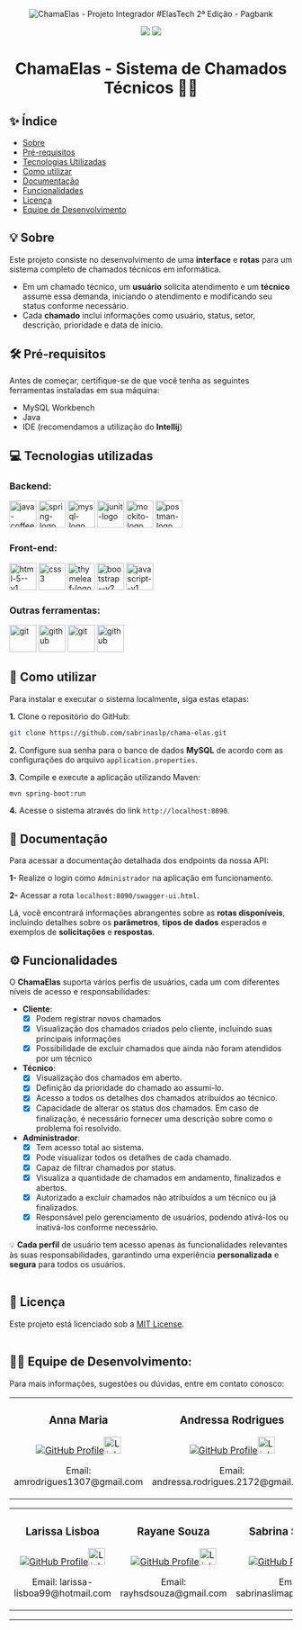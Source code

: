 <p align="center">
    <img src="https://github.com/sabrinaslp/chama-elas/assets/101300856/509ff8a4-c073-4751-9967-b008b3897737" alt="ChamaElas - Projeto Integrador #ElasTech 2ª Edição - Pagbank">
</p>
<p align="center">
   <img src="https://img.shields.io/badge/Status:-Concluído-green"/>
   <img src="https://img.shields.io/badge/Projeto Integrador:-ElasTech 2024-FE951E"/>
</p>
<h1 align="center">ChamaElas - Sistema de Chamados Técnicos 👩‍💻</h1>

## ✨ Índice

- [Sobre](#-sobre)
- [Pré-requisitos](#%EF%B8%8F-pr%C3%A9-requisitos)
- [Tecnologias Utilizadas](#-tecnologias-utilizadas)
- [Como utilizar](#-como-utilizar)
- [Documentação](#-documentação)
- [Funcionalidades](#%EF%B8%8F-funcionalidades)
- [Licença](#-licen%C3%A7a)
- [Equipe de Desenvolvimento](#-equipe-de-desenvolvimento)

## 💡 Sobre

Este projeto consiste no desenvolvimento de uma **interface** e **rotas** para um sistema completo de chamados técnicos em informática. 
- Em um chamado técnico, um **usuário** solicita atendimento e um **técnico** assume essa demanda, iniciando o atendimento e modificando seu status conforme necessário.
- Cada **chamado** inclui informações como usuário, status, setor, descrição, prioridade e data de início.

## 🛠️ Pré-requisitos

Antes de começar, certifique-se de que você tenha as seguintes ferramentas instaladas em sua máquina:
- MySQL Workbench
- Java
- IDE (recomendamos a utilização do **Intellij**)

## 💻 Tecnologias utilizadas

### Backend:

<p>
    <span>
        <img width="48" height="48" src="https://img.icons8.com/color/48/java-coffee-cup-logo--v1.png" alt="java-coffee-cup-logo--v1" title="Java"/>
    </span>
    <span>
        <img width="48" height="48" src="https://img.icons8.com/color/48/spring-logo.png" alt="spring-logo" title="Spring Boot"/>
    </span>
    <span>
        <img width="48" height="48" src="https://img.icons8.com/color/48/mysql-logo.png" alt="mysql-logo" title="MySQL Workbench"/>
    </span>
    <span>
        <img height="48" src="https://icon.icepanel.io/Technology/svg/JUnit.svg" alt="junit-logo" title="JUnit"/>
    </span>
     <span>
        <img height="48" src="https://i.imgur.com/FJUBpHg.png" alt="mockito-logo" title="Mockito"/>
    </span>
    <span>
        <img height="48" src="https://i.imgur.com/KpJqwhA.png" alt="postman-logo" title="Postman"/>
    </span>
</p>

  
### Front-end:
<p>
    <span>
        <img width="48" height="48" src="https://img.icons8.com/color/48/html-5--v1.png" alt="html-5--v1" title="HTML5"/>
    </span>
    <span>
        <img width="48" height="48" src="https://img.icons8.com/color/48/css3.png" alt="css3" title="CSS3"/>
    </span>
    <span>
        <img width="48" height="48" src="https://www.thymeleaf.org/doc/images/thymeleaf.png" alt="thymeleaf-logo" title="Thymeleaf"/>
    </span>
    <span>
        <img width="48" height="48" src="https://img.icons8.com/color/48/bootstrap--v2.png" alt="bootstrap--v2" title="Bootstrap"/>
    </span>
    <span>
        <img width="48" height="48" src="https://img.icons8.com/color/48/javascript--v1.png" alt="javascript--v1" title="JavaScript"/>
    </span>
</p>

### Outras ferramentas:
<p>
    <span>
        <img width="48" height="48" src="https://img.icons8.com/color/48/git.png" alt="git" title="Git"/>
    </span>
    <span>
        <img width="48" height="48" src="https://img.icons8.com/glyph-neue/64/github.png" alt="github" title="GitHub"/>
    </span>
      <span>
        <img width="48" height="48" src="https://seeklogo.com/images/I/intellij-idea-logo-F0395EF783-seeklogo.com.png" alt="git" title="Intellij"/>
    </span>
    <span>
        <img width="48" height="48" src="https://static-00.iconduck.com/assets.00/swagger-icon-1024x1024-09037v1r.png" alt="github" title="Swagger"/>
    </span>
</p>

## 🚀 Como utilizar

Para instalar e executar o sistema localmente, siga estas etapas:

**1.** Clone o repositório do GitHub:

   ```bash
   git clone https://github.com/sabrinaslp/chama-elas.git
   ```

**2.** Configure sua senha para o banco de dados **MySQL** de acordo com as configurações do arquivo `application.properties`.

**3.** Compile e execute a aplicação utilizando Maven:

   ```bash
   mvn spring-boot:run
   ```

**4.** Acesse o sistema através do link `http://localhost:8090`.

## 📄 Documentação

Para acessar a documentação detalhada dos endpoints da nossa API:

**1-** Realize o login como `Administrador` na aplicação em funcionamento.

**2-** Acessar a rota `localhost:8090/swagger-ui.html`.

Lá, você encontrará informações abrangentes sobre as **rotas disponíveis**, incluindo detalhes sobre os **parâmetros**, **tipos de dados** esperados e exemplos de **solicitações** e **respostas**. 

## ⚙️ Funcionalidades

O **ChamaElas** suporta vários perfis de usuários, cada um com diferentes níveis de acesso e responsabilidades:

- **Cliente**:
    - [X] Podem registrar novos chamados
    - [X] Visualização dos chamados criados pelo cliente, incluindo suas principais informações
    - [X] Possibilidade de excluir chamados que ainda não foram atendidos por um técnico

- **Técnico**:
    - [X] Visualização dos chamados em aberto.
    - [X] Definição da prioridade do chamado ao assumi-lo.
    - [X] Acesso a todos os detalhes dos chamados atribuídos ao técnico.
    - [X] Capacidade de alterar os status dos chamados. Em caso de finalização, é necessário fornecer uma descrição sobre como o problema foi resolvido.

- **Administrador**:
    - [X] Tem acesso total ao sistema.
    - [X] Pode visualizar todos os detalhes de cada chamado.
    - [X] Capaz de filtrar chamados por status.
    - [X] Visualiza a quantidade de chamados em andamento, finalizados e abertos.
    - [X] Autorizado a excluir chamados não atribuídos a um técnico ou já finalizados.
    - [X] Responsável pelo gerenciamento de usuários, podendo ativá-los ou inativá-los conforme necessário.

💡 **Cada perfil** de usuário tem acesso apenas às funcionalidades relevantes às suas responsabilidades, garantindo uma experiência **personalizada** e **segura** para todos os usuários.
<br>
<br>

## 📝 Licença

Este projeto está licenciado sob a [MIT License](LICENSE).
<br>
<br>

## 👩‍💻 Equipe de Desenvolvimento:

Para mais informações, sugestões ou dúvidas, entre em contato conosco:

<p align="center">
    <table align="center">
        <tr>
            <td align="center" width="325">
                <h3>Anna Maria</h3>
                 <a href="https://github.com/amrodrigues"><img src="https://imgur.com/mRvA6Kh.png" alt="GitHub Profile"></a><a href="https://www.linkedin.com/in/anna-maria-rodrigues-2b375016/"><img src="https://imgur.com/dmA9Br7.png" alt="LinkedIn Profile" width="30px"></a>
                <p>Email: amrodrigues1307@gmail.com</p>
            </td>
            <td align="center" width="325">
                <h3>Andressa Rodrigues</h3>
                <a href="https://github.com/andressarodrigues2172dev"><img src="https://imgur.com/mRvA6Kh.png" alt="GitHub Profile"></a><a href="https://www.linkedin.com/in/andressa-macedo-rodrigues/"><img src="https://imgur.com/dmA9Br7.png" alt="LinkedIn Profile" width="30px"></a>
                <p>Email: andressa.rodrigues.2172@gmail.com</p>
            </td>
            <td align="center" width="325">
                <h3>Cecília Galvão</h3>
                <a href="https://github.com/ceciliagalvaoo"><img src="https://imgur.com/mRvA6Kh.png" alt="GitHub Profile"></a><a href="https://www.linkedin.com/in/cec%C3%ADlia-galv%C3%A3o/"><img src="https://imgur.com/dmA9Br7.png" alt="LinkedIn Profile" width="30px"></a>
                <p>Email: ceciliabtriz@gmail.com</p>
            </td>
        </tr>
    </table>
</p>
<p align="center">
    <table align="center">
        <tr>
            <td align="center" width="325">
                <h3>Larissa Lisboa</h3>
                <a href="https://github.com/LarissaLisboa"><img src="https://imgur.com/mRvA6Kh.png" alt="GitHub Profile"></a><a href="https://www.linkedin.com/in/larissa-lisboa-souza/"><img src="https://imgur.com/dmA9Br7.png" alt="LinkedIn Profile" width="30px"></a>
                <p>Email: larissa-lisboa99@hotmail.com</p>
            </td>
            <td align="center" width="325">
                <h3>Rayane Souza</h3>
                <a href="https://github.com/szrayane"><img src="https://imgur.com/mRvA6Kh.png" alt="GitHub Profile"></a><a href="https://www.linkedin.com/in/rayane-souza-a02658229/"><img src="https://imgur.com/dmA9Br7.png" alt="LinkedIn Profile" width="30px"></a>
                <p>Email: rayhsdsouza@gmail.com</p>
            </td>
            <td align="center" width="325">
                <h3>Sabrina Satriany</h3>
                <a href="https://github.com/sabrinaslp"><img src="https://imgur.com/mRvA6Kh.png" alt="GitHub Profile"></a><a href="https://www.linkedin.com/in/sabrina-satriany/"><img src="https://imgur.com/dmA9Br7.png" alt="LinkedIn Profile" width="30px"></a>
                <p>Email: sabrinaslimap@gmail.com</p>
            </td>
        </tr>
    </table>
</p>


---
